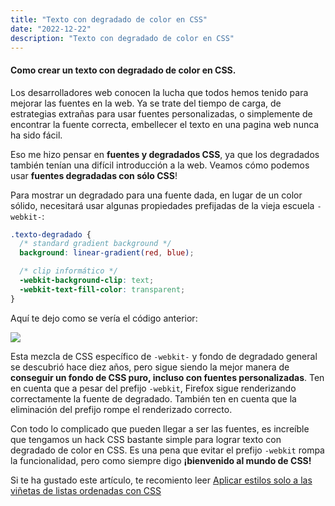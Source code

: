 ```yaml
---
title: "Texto con degradado de color en CSS"
date: "2022-12-22"
description: "Texto con degradado de color en CSS"
---
```


#### Como crear un texto con degradado de color en CSS.

Los desarrolladores web conocen la lucha que todos hemos tenido para mejorar las fuentes en la web. Ya se trate del tiempo de carga, de estrategias extrañas para usar fuentes personalizadas, o simplemente de encontrar la fuente correcta, embellecer el texto en una pagina web nunca ha sido fácil.

Eso me hizo pensar en **fuentes y degradados CSS**, ya que los degradados también tenían una difícil introducción a la web. Veamos cómo podemos usar **fuentes degradadas con sólo CSS**!

Para mostrar un degradado para una fuente dada, en lugar de un color sólido, necesitará usar algunas propiedades prefijadas de la vieja escuela `-webkit-`:

```css
.texto-degradado {
  /* standard gradient background */
  background: linear-gradient(red, blue);

  /* clip informático */
  -webkit-background-clip: text;
  -webkit-text-fill-color: transparent;
}
```

Aquí te dejo como se vería el código anterior:

![](/assets/blog/ejemplo-de-texto-con-degradado-en-css.jpg)



Esta mezcla de CSS específico de `-webkit-` y fondo de degradado general se descubrió hace diez años, pero sigue siendo la mejor manera de **conseguir un fondo de CSS puro, incluso con fuentes personalizadas**. Ten en cuenta que a pesar del prefijo `-webkit`, Firefox sigue renderizando correctamente la fuente de degradado. También ten en cuenta que la eliminación del prefijo rompe el renderizado correcto.

Con todo lo complicado que pueden llegar a ser las fuentes, es increíble que tengamos un hack CSS bastante simple para lograr texto con degradado de color en CSS. Es una pena que evitar el prefijo `-webkit` rompa la funcionalidad, pero como siempre digo **¡bienvenido al mundo de CSS!**

Si te ha gustado este artículo, te recomiento leer [Aplicar estilos solo a las viñetas de listas ordenadas con CSS](estilos-listas-css)